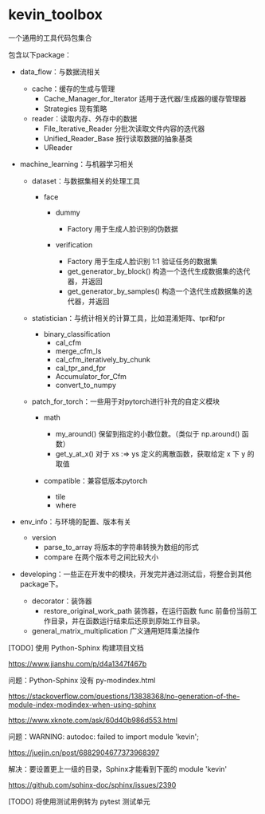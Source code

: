 # kevin_toolbox

一个通用的工具代码包集合



包含以下package：

- data_flow：与数据流相关
  - cache：缓存的生成与管理
    - Cache_Manager_for_Iterator 适用于迭代器/生成器的缓存管理器
    - Strategies 现有策略
  - reader：读取内存、外存中的数据
    - File_Iterative_Reader 分批次读取文件内容的迭代器
    - Unified_Reader_Base 按行读取数据的抽象基类
    - UReader
- machine_learning：与机器学习相关
  - dataset：与数据集相关的处理工具
    - face
      - dummy
        - Factory 用于生成人脸识别的伪数据

      - verification
        - Factory 用于生成人脸识别 1:1 验证任务的数据集 
        - get_generator_by_block() 构造一个迭代生成数据集的迭代器，并返回
        - get_generator_by_samples() 构造一个迭代生成数据集的迭代器，并返回

  - statistician：与统计相关的计算工具，比如混淆矩阵、tpr和fpr
    - binary_classification
      - cal_cfm
      - merge_cfm_ls
      - cal_cfm_iteratively_by_chunk
      - cal_tpr_and_fpr
      - Accumulator_for_Cfm
      - convert_to_numpy

  - patch_for_torch：一些用于对pytorch进行补充的自定义模块
    - math
      - my_around() 保留到指定的小数位数。（类似于 np.around() 函数）
      - get_y_at_x() 对于 xs :=> ys 定义的离散函数，获取给定 x 下 y 的取值

    - compatible：兼容低版本pytorch
      - tile
      - where

- env_info：与环境的配置、版本有关
  - version
    - parse_to_array 将版本的字符串转换为数组的形式
    - compare 在两个版本号之间比较大小
- developing：一些正在开发中的模块，开发完并通过测试后，将整合到其他package下。
  - decorator：装饰器
    - restore_original_work_path 装饰器，在运行函数 func 前备份当前工作目录，并在函数运行结束后还原到原始工作目录。
  - general_matrix_multiplication 广义通用矩阵乘法操作






[TODO] 使用 Python-Sphinx 构建项目文档

https://www.jianshu.com/p/d4a1347f467b

问题：Python-Sphinx 没有 py-modindex.html

https://stackoverflow.com/questions/13838368/no-generation-of-the-module-index-modindex-when-using-sphinx

https://www.xknote.com/ask/60d40b986d553.html

问题：WARNING: autodoc: failed to import module 'kevin';

https://juejin.cn/post/6882904677373968397

解决：要设置更上一级的目录，Sphinx才能看到下面的  module 'kevin'

https://github.com/sphinx-doc/sphinx/issues/2390

[TODO] 将使用测试用例转为 pytest 测试单元
